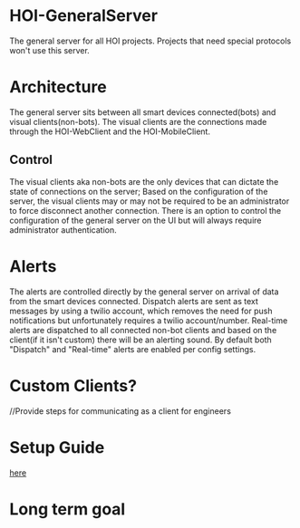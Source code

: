 # HOI-GeneralServer
The general server for all HOI projects. Projects that need special protocols won't use this server.

# Architecture

The general server sits between all smart devices connected(bots) and visual clients(non-bots).
The visual clients are the connections made through the HOI-WebClient and the HOI-MobileClient.

## Control

The visual clients aka non-bots are the only devices that can dictate the state of connections on the 
server; Based on the configuration of the server, the visual clients may or may not be required
to be an administrator to force disconnect another connection. There is an option to control the 
configuration of the general server on the UI but will always require administrator authentication.

# Alerts

The alerts are controlled directly by the general server on arrival of data from the smart devices connected.
Dispatch alerts are sent as text messages by using a twilio account, which removes the need for push notifications
but unfortunately requires a twilio account/number. Real-time alerts are dispatched to all connected non-bot clients
and based on the client(if it isn't custom) there will be an alerting sound. By default both "Dispatch" and "Real-time" alerts 
are enabled per config settings.

# Custom Clients?
//Provide steps for communicating as a client for engineers

# Setup Guide
[here](https://github.com/House-of-IoT/Tutorials/blob/main/GeneralServer.md)

# Long term goal
